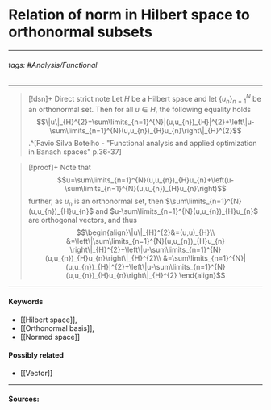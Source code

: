 # Relation of norm in Hilbert space to orthonormal subsets
***
###### tags: #Analysis/Functional 
***
>[!dsn]+ Direct strict note
>Let $H$ be a Hilbert space and let $\{u_{n}\}_{n=1}^{N}$ be an orthonormal set. Then for all $u\in H$, the following equality holds
>$$\|u\|_{H}^{2}=\sum\limits_{n=1}^{N}|(u,u_{n})_{H}|^{2}+\left\|u-\sum\limits_{n=1}^{N}(u,u_{n})_{H}u_{n}\right\|_{H}^{2}$$
>.^[Favio Silva Botelho - "Functional analysis and applied optimization in Banach spaces" p.36-37]

>[!proof]+
>Note that
>$$u=\sum\limits_{n=1}^{N}(u,u_{n})_{H}u_{n}+\left(u-\sum\limits_{n=1}^{N}(u,u_{n})_{H}u_{n}\right)$$
>further, as $u_{n}$ is an orthonormal set, then $\sum\limits_{n=1}^{N}(u,u_{n})_{H}u_{n}$ and $u-\sum\limits_{n=1}^{N}(u,u_{n})_{H}u_{n}$ are orthogonal vectors, and thus
>$$\begin{align}\|u\|_{H}^{2}&=(u,u)_{H}\\ &=\left\|\sum\limits_{n=1}^{N}(u,u_{n})_{H}u_{n} \right\|_{H}^{2}+\left\|u-\sum\limits_{n=1}^{N}(u,u_{n})_{H}u_{n}\right\|_{H}^{2}\\ &=\sum\limits_{n=1}^{N}|(u,u_{n})_{H}|^{2}+\left\|u-\sum\limits_{n=1}^{N}(u,u_{n})_{H}u_{n}\right\|_{H}^{2} \end{align}$$

***
#### Keywords
- [[Hilbert space]],
- [[Orthonormal basis]],
- [[Normed space]]
#### Possibly related
- [[Vector]]
***
#### Sources: